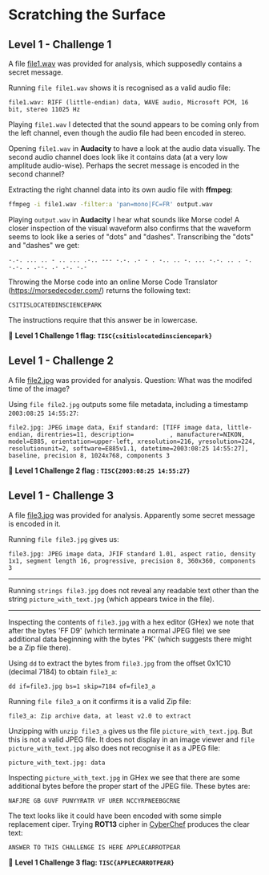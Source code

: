 # Scratching the Surface
## Level 1 - Challenge 1

A file [file1.wav](https://api.tisc.csit-events.sg/file?id=ckr6sv183004v0838z5e2ioiy&name=file1.wav) was provided for analysis, which supposedly contains a secret message.

Running `file file1.wav` shows it is recognised as a valid audio file:
```
file1.wav: RIFF (little-endian) data, WAVE audio, Microsoft PCM, 16 bit, stereo 11025 Hz
```

Playing `file1.wav` I detected that the sound appears to be coming only from the left channel, even though the audio file had been encoded in stereo.

Opening `file1.wav` in **Audacity** to have a look at the audio data visually.
The second audio channel does look like it contains data (at a very low amplitude audio-wise). Perhaps the secret message is encoded in the second channel?

Extracting the right channel data into its own audio file with **ffmpeg**:
```bash
ffmpeg -i file1.wav -filter:a 'pan=mono|FC=FR' output.wav
```

Playing `output.wav` in **Audacity** I hear what sounds like Morse code!
A closer inspection of the visual waveform also confirms that the waveform seems to look like a series of "dots" and "dashes".
Transcribing the "dots" and "dashes" we get:
```
-.-. ... .. - .. ... .-.. --- -.-. .- - . -.. .. -. ... -.-. .. . -. -.-. . .--. .- .-. -.-
```

Throwing the Morse code into an online Morse Code Translator (https://morsedecoder.com/) returns the following text:
```
CSITISLOCATEDINSCIENCEPARK
```

The instructions require that this answer be in lowercase.

:triangular_flag_on_post: **Level 1 Challenge 1 flag: `TISC{csitislocatedinsciencepark}`**


## Level 1 - Challenge 2

A file [file2.jpg](https://api.tisc.csit-events.sg/file?id=ckr6swk6d006m0906vot9ga8l&name=file2.jpg) was provided for analysis. Question: What was the modifed time of the image?

Using `file file2.jpg` outputs some file metadata, including a timestamp `2003:08:25 14:55:27`:
```
file2.jpg: JPEG image data, Exif standard: [TIFF image data, little-endian, direntries=11, description=          , manufacturer=NIKON, model=E885, orientation=upper-left, xresolution=216, yresolution=224, resolutionunit=2, software=E885v1.1, datetime=2003:08:25 14:55:27], baseline, precision 8, 1024x768, components 3
```

:triangular_flag_on_post: **Level 1 Challenge 2 flag : `TISC{2003:08:25 14:55:27}`**


## Level 1 - Challenge 3

A file [file3.jpg](https://api.tisc.csit-events.sg/file?id=ckr6sxww900860838aged2020&name=file3.jpg) was provided for analysis. Apparently some secret message is encoded in it.

Running `file file3.jpg` gives us:
```
file3.jpg: JPEG image data, JFIF standard 1.01, aspect ratio, density 1x1, segment length 16, progressive, precision 8, 360x360, components 3
```

---

Running `strings file3.jpg` does not reveal any readable text other than the string `picture_with_text.jpg` (which appears twice in the file).

---

Inspecting the contents of `file3.jpg` with a hex editor (GHex) we note that after the bytes 'FF D9' (which terminate a normal JPEG file) we see additional data beginning with the bytes 'PK' (which suggests there might be a Zip file there).

Using `dd` to extract the bytes from `file3.jpg` from the offset 0x1C10 (decimal 7184) to obtain `file3_a`:
```
dd if=file3.jpg bs=1 skip=7184 of=file3_a
```

Running `file file3_a` on it confirms it is a valid Zip file:
```
file3_a: Zip archive data, at least v2.0 to extract
```

Unzipping with `unzip file3_a` gives us the file `picture_with_text.jpg`.
But this is not a valid JPEG file.
It does not display in an image viewer and `file picture_with_text.jpg` also does not recognise it as a JPEG file:
```
picture_with_text.jpg: data
```

Inspecting `picture_with_text.jpg` in GHex we see that there are some additional bytes before the proper start of the JPEG file.
These bytes are:
```
NAFJRE GB GUVF PUNYYRATR VF URER NCCYRPNEEBGCRNE
```

The text looks like it could have been encoded with some simple replacement ciper.
Trying **ROT13** cipher in [CyberChef](https://gchq.github.io/CyberChef/#recipe=ROT13(true,true,false,13)&input=TkFGSlJFIEdCIEdVVkYgUFVOWVlSQVRSIFZGIFVSRVIgTkNDWVJQTkVFQkdDUk5F) produces the clear text:
```
ANSWER TO THIS CHALLENGE IS HERE APPLECARROTPEAR
```

:triangular_flag_on_post: **Level 1 Challenge 3 flag: `TISC{APPLECARROTPEAR}`**
